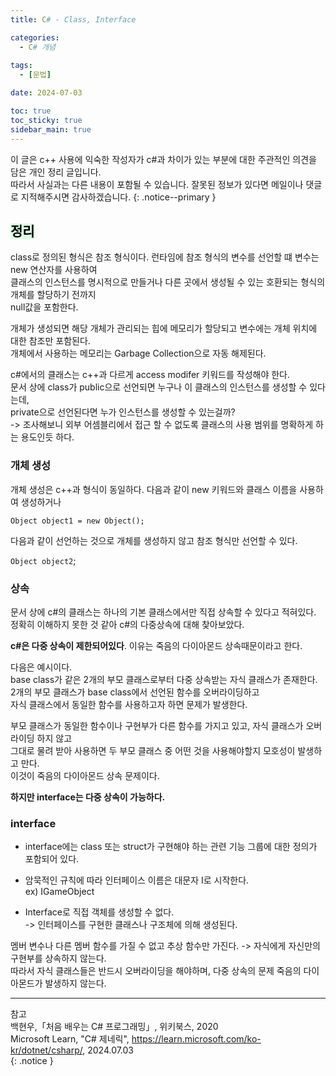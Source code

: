```yaml
---
title: C# - Class, Interface

categories:
  - C# 개념
 
tags:
  - [문법]

date: 2024-07-03

toc: true
toc_sticky: true
sidebar_main: true
---
```


이 글은 c++ 사용에 익숙한 작성자가 c#과 차이가 있는 부분에 대한 주관적인 의견을 담은 개인 정리 글입니다. <br>
따라서 사실과는 다른 내용이 포함될 수 있습니다. 잘못된 정보가 있다면 메일이나 댓글로 지적해주시면 감사하겠습니다.
{: .notice--primary }

## <mark style = "background-color : #dcffe4"> 정리

class로 정의된 형식은 참조 형식이다. 런타임에 참조 형식의 변수를 선언할 떄 변수는 new 연산자를 사용하여 <br>클래스의 인스턴스를 명시적으로 만들거나 다른 곳에서 생성될 수 있는 호환되는 형식의 개체를 할당하기 전까지 <br>null값을 포함한다.

개체가 생성되면 해당 개체가 관리되는 힙에 메모리가 할당되고 변수에는 개체 위치에 대한 참조만 포함된다. <br>
개체에서 사용하는 메모리는 Garbage Collection으로 자동 해제된다.

c#에서의 클래스는 c++과 다르게 access modifer 키워드를 작성해야 한다. <br>
문서 상에 class가 public으로 선언되면 누구나 이 클래스의 인스턴스를 생성할 수 있다는데, <br>
private으로 선언된다면 누가 인스턴스를 생성할 수 있는걸까? <br>
-> 조사해보니 외부 어셈블리에서 접근 할 수 없도록 클래스의 사용 범위를 명확하게 하는 용도인듯 하다. 


### 개체 생성
개체 생성은 c++과 형식이 동일하다.
다음과 같이 new 키워드와 클래스 이름을 사용하여 생성하거나

`Object object1 = new Object();`

다음과 같이 선언하는 것으로 개체를 생성하지 않고 참조 형식만 선언할 수 있다.

`Object object2`;

### 상속

문서 상에 c#의 클래스는 하나의 기본 클래스에서만 직접 상속할 수 있다고 적혀있다. <br>
정확히 이해하지 못한 것 같아 c#의 다중상속에 대해 찾아보았다.

**c#은 다중 상속이 제한되어있다**.
이유는 죽음의 다이아몬드 상속때문이라고 한다.

다음은 예시이다.<br>
base class가 같은 2개의 부모 클래스로부터 다중 상속받는 자식 클래스가 존재한다.<br>
2개의 부모 클래스가 base class에서 선언된 함수를 오버라이딩하고<br>
자식 클래스에서 동일한 함수를 사용하고자 하면 문제가 발생한다.

부모 클래스가 동일한 함수이나 구현부가 다른 함수를 가지고 있고, 자식 클래스가 오버라이딩 하지 않고 <br>
그대로 물려 받아 사용하면 두 부모 클래스 중 어떤 것을 사용해야할지 모호성이 발생하고 만다. <br>
이것이 죽음의 다이아몬드 상속 문제이다.

**하지만 interface는 다중 상속이 가능하다.**

### interface
- interface에는 class 또는 struct가 구현해야 하는 관련 기능 그룹에 대한 정의가 포함되어 있다. 

- 암묵적인 규칙에 따라 인터페이스 이름은 대문자 I로 시작한다.   
  ex) IGameObject

- Interface로 직접 객체를 생성할 수 없다. <br>
-> 인터페이스를 구현한 클래스나 구조체에 의해 생성된다.


멤버 변수나 다른 멤버 함수를 가질 수 없고 추상 함수만 가진다. -> 자식에게 자신만의 구현부를 상속하지 않는다. <br>
따라서 자식 클래스들은 반드시 오버라이딩을 해야하며, 다중 상속의 문제 죽음의 다이아몬드가 발생하지 않는다.

---
참고 <br>
백현우,「처음 배우는 C# 프로그래밍」, 위키북스, 2020 <br>
Microsoft Learn, "C# 제네릭", https://learn.microsoft.com/ko-kr/dotnet/csharp/, 2024.07.03 <br>
{: .notice }
